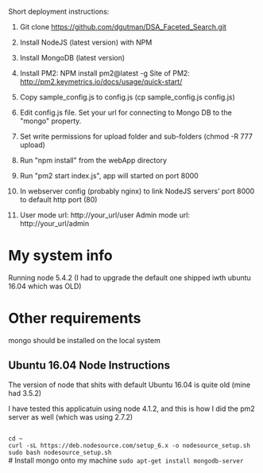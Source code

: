 Short deployment instructions:

1) Git clone https://github.com/dgutman/DSA_Faceted_Search.git

2) Install NodeJS (latest version) with NPM 
3) Install MongoDB (latest version)
4) Install PM2: NPM install pm2@latest -g
Site of PM2: http://pm2.keymetrics.io/docs/usage/quick-start/
5) Copy sample_config.js to config.js (cp sample_config.js config.js)
6) Edit config.js file. Set your url for connecting to Mongo DB to the "mongo" property.
7) Set write permissions for upload folder and sub-folders (chmod -R 777 upload)
8) Run "npm install"  from the webApp directory
10) Run "pm2 start index.js", app will started on port 8000
11) In webserver config (probably nginx) to link NodeJS servers’ port 8000 to default http port (80)
12) User mode url: http://your_url/user
     	       Admin mode url: http://your_url/admin




# My system info
Running node 5.4.2   (I had to upgrade the default one shipped iwth ubuntu 16.04 which was OLD)

# Other requirements
mongo should be installed on the local system

## Ubuntu 16.04 Node Instructions
The version of node that shits with default Ubuntu 16.04 is quite old  (mine had 3.5.2)

I have tested this applicatuin using node 4.1.2, and this is how I did the pm2 server as well (which was using 2.7.2)

<code>
cd ~    
curl -sL https://deb.nodesource.com/setup_6.x -o nodesource_setup.sh    
sudo bash nodesource_setup.sh    
</code>
# Install mongo onto my machine
<code>sudo apt-get install mongodb-server</code>
